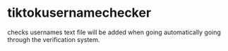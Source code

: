 # tiktokusernamechecker
checks usernames
text file will be added when going automatically going through the verification system.
